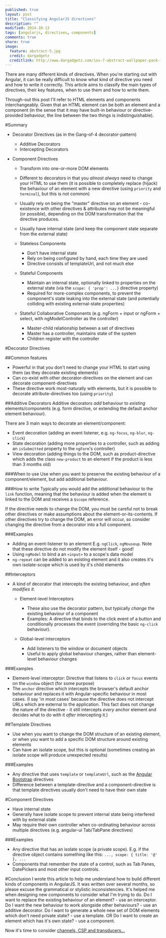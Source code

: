 ```yaml
---
published: true
layout: post
title: "Classifying AngularJS directives"
description: ""
modified: 2014-10-13
tags: [angularjs, directives, components]
comments: true
share: true 
image:
  feature: abstract-5.jpg
  credit: dargadgetz
  creditlink: http://www.dargadgetz.com/ios-7-abstract-wallpaper-pack-for-iphone-5-and-ipod-touch-retina/
---
```


There are many different kinds of directives. When you're starting out with Angular, it can be really difficult to
know what kind of directive you need and how to write it correctly. This article aims to classify the main types of directives,
their key features, when to use them and how to write them.

Through-out this post I'll refer to HTML elements and components interchangeably. Given that an HTML element can be both an element and a component (in the sense
that it may have built-in behaviour or directive-provided behaviour, the line between the two things is indistinguishable). 

#Summary

- Decorator Directives (as in the Gang-of-4 decorator-pattern)   
    - Additive Decorators 
    - Intercepting Decorators

- Component Directives
    - Transform into one-or-more DOM elements
    - Different to decorators in that you *almost always* need to change your HTML to use them (it is possible to completely replace (hijack) the behaviour of an element with a new directive (using `priority` and `terminal`), but this is not common) 
    - Usually rely on being the "master" directive on an element - co-existence with other directives & attributes may not be meaningful (or possible), depending on the DOM transformation that the directive produces.
    - Usually have internal state (and keep the component state separate from the external state)

    - Stateless Components
        - Don't have internal state
        - Rely on being configured by hand, each time they are used
        - Directive consists of templateUrl, and not much else

    - Stateful Components
        - Maintain an internal state, optionally linked to properties on the external state (via the `scope: { 'prop': ...}` directive property)
        - Required for more-complex components, to prevent the component's state leaking into the external state (and potentially colliding with existing external-state properties)

    - Stateful Collaborative Components (e.g. ngForm + input or ngForm + select, with ngModelController as the controller)
        - Master-child relationship between a set of directives
        - Master has a controller, maintains state of the system
        - Children register with the controller


#Decorator Directives

##Common features
- Powerful in that you don't need to change your HTML to start using them (as they decorate existing elements)
- Can co-exist with other decorator-directives on the element and can decorate component-directives
- These directive work most-naturally with elements, but it is possible to decorate attribute-directives too (using `priority`)

##Additive Decorators
Additive decorators *add* behaviour to *existing* elements/components (e.g. form directive, or extending the default anchor element behaviour).

There are 3 main ways to decorate an element/component:

- Event decoration (adding an event listener, e.g. `ng-focus`, `ng-blur`, `ng-click`)
- State decoration (adding more properties to a controller, such as adding an `isSubmitted` property to the `ngForm`'s controller)
- View decoration (adding things to the DOM, such as product-directive which adds the class `new-product` to an element if the product is less than 3 months old)

###When to use
Use when you want to preserve the existing behaviour of a component/element, but add additional behaviour.

###How to write
Typically you would add the additional behaviour to the `link` function, meaning that the behaviour is added when the element is linked to the DOM and receives a `$scope` reference.

If the directive needs to change the DOM, you must be careful not to break other directives or make assumptions about the element-or-its-contents. If other directives try to change the DOM, an error will occur, so consider changing the directive from a decorator into a full component.

###Examples
- Adding an event-listener to an element E.g. `ngClick`, `ngMouseup`. Note that these directive do not modify the element itself - good!
- Using `ngModel` to bind a an `<input>` to a scope's data model
- `ng-repeat` can be added to an existing element and it also creates it's own isolate-scope which is used by it's child elements


##Interceptors
- A kind of decorator that intercepts the existing behaviour, and *often modifies it*.
    - Element-level Interceptors
        - These also use the decorator pattern, but typically *change* the existing behaviour of a component
        - Examples: A directive that binds to the click event of a button and conditionally processes the event (overriding the basic `ng-click` behaviour).
        
    - Global-level interceptors
        - Add listeners to the window or document objects
        - Useful to apply global behaviour changes, rather than element-level behaviour changes

###Examples
- Element-level interceptor: Directive that listens to `click` or `focus` events on the `window` object (for some purpose)
- The `anchor` directive which intercepts the browser's default anchor behaviour and replaces it with Angular-specific behaviour in most cases. (I say 'in most cases' because the directive does not intercept URLs which are external to the application. This fact does not change the nature of the directive - it still intercepts *every* anchor element and decides what to do with it *after* intercepting it.) 


##Template Directives
- Use when you want to change the DOM structure of an existing element, or when you want to add a specific DOM structure around existing elements
- Can have an isolate scope, but this is optional (sometimes creating an isolate scope will produce unexpected results)

###Examples
- Any directive that uses `template` or `templateUrl`, such as the [Angular Bootstrap](http://angular-ui.github.io/bootstrap/) directives
- Difference between a template-directive and a component-directive is that template directives usually don't need to have their own state


#Component Directives
- Have internal state
- Generally have isolate scope to prevent internal state being interfered with by external state
- May require their own controller when co-ordinating behaviour across multiple directives (e.g. angular-ui Tab/TabPane directives)

###Examples
- Any directive that has an isolate scope (a private scope). E.g. if the directive object contains something like this:  `..., scope: { title: '@' }, ...`
- Components that remember the state of a control, such as Tab Panes, DatePickers and most other input controls.


#Conclusion
I wrote this article to help me understand how to build different kinds of components in AngularJS. It was written over several months, so please excuse the grammatical or stylistic inconsistencies.
It's helped me when designing new components to consider what I'm trying to do.
Do I want to replace the existing behaviour of an element? - use an interceptor. Do I want the new behaviour to work alongside other behaviours? - use an additive decorator.
Do I want to generate a whole new set of DOM elements which don't need private state? - use a template. OR Do I want to create an element which has it's own state? - use a component.

Now it's time to consider [channels, CSP and transducers...](http://phuu.net/2014/08/31/csp-and-transducers.html)
